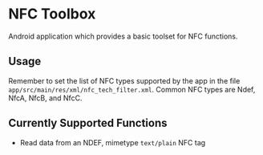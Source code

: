 # NFC Toolbox

Android application which provides a basic toolset for NFC functions.

## Usage

Remember to set the list of NFC types supported by the app in the file `app/src/main/res/xml/nfc_tech_filter.xml`. Common NFC types are Ndef, NfcA, NfcB, and NfcC.

## Currently Supported Functions
* Read data from an NDEF, mimetype `text/plain` NFC tag
